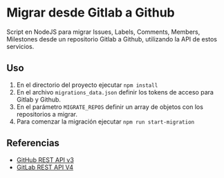 # Migrar desde Gitlab a Github
Script en NodeJS para migrar Issues, Labels, Comments, Members, Milestones desde un repositorio Gitlab a Github, utilizando la API de estos servicios.

## Uso

1. En el directorio del proyecto ejecutar `npm install`
2. En el archivo `migrations_data.json` definir los tokens de acceso para Gitlab y Github.
3. En el parámetro `MIGRATE_REPOS` definir un array de objetos con los repositorios a migrar.
4. Para comenzar la migración ejecutar `npm run start-migration`

## Referencias

- [GitHub REST API v3](https://developer.github.com/v3/)
- [GitLab REST API V4](https://docs.gitlab.com/ee/api/README.html)